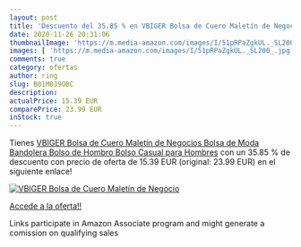 ```yaml
---
layout: post
title: 'Descuento del 35.85 % en VBIGER Bolsa de Cuero Maletín de Negocio'
date: 2020-11-26 20:31:06
thumbnailImage: 'https://m.media-amazon.com/images/I/51pRPaZgkUL._SL200_.jpg'
images: [ 'https://m.media-amazon.com/images/I/51pRPaZgkUL._SL200_.jpg' ]
comments: true
category: ofertas
author: ring
slug: B01M0J9OBC
description:
actualPrice: 15.39 EUR
comparePrice: 23.99 EUR
inStock: true
---
```


Tienes [VBIGER Bolsa de Cuero Maletín de Negocios Bolsa de Moda Bandolera Bolso de Hombro Bolso Casual para Hombres](https://www.amazon.es/dp/B01M0J9OBC/?tag=tolees-21) con un 35.85 % de descuento con precio de oferta de 15.39 EUR (original: 23.99 EUR) en el siguiente enlace!

[![VBIGER Bolsa de Cuero Maletín de Negocio](https://m.media-amazon.com/images/I/51pRPaZgkUL._SL200_.jpg)](https://www.amazon.es/dp/B01M0J9OBC/?tag=tolees-21)

[Accede a la oferta!!](https://www.amazon.es/dp/B01M0J9OBC/?tag=tolees-21)

Links participate in Amazon Associate program and might generate a comission on qualifying sales


